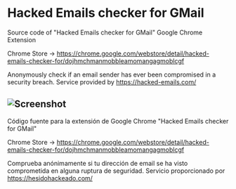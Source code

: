 # Hacked Emails checker for GMail
Source code of "Hacked Emails checker for GMail" Google Chrome Extension

Chrome Store -> https://chrome.google.com/webstore/detail/hacked-emails-checker-for/dojhmchmanmobbleamomangagmoblcgf

Anonymously check if an email sender has ever been compromised in a security breach. Service provided by https://hacked-emails.com/

![Screenshot](https://lh3.googleusercontent.com/bH_nuQAgaxh6S8vxwc4Oudb1cGyoTIuoQA0xPJmvfbgDXx-0knNX85m-gl0WmE8I7CID8U-UO-M=s640-h400-e365-rw)
---

Código fuente para la extensión de Google Chrome "Hacked Emails checker for GMail"

Chrome Store -> https://chrome.google.com/webstore/detail/hacked-emails-checker-for/dojhmchmanmobbleamomangagmoblcgf

Comprueba anónimamente si tu dirección de email se ha visto comprometida en alguna ruptura de seguridad. Servicio proporcionado por https://hesidohackeado.com/
